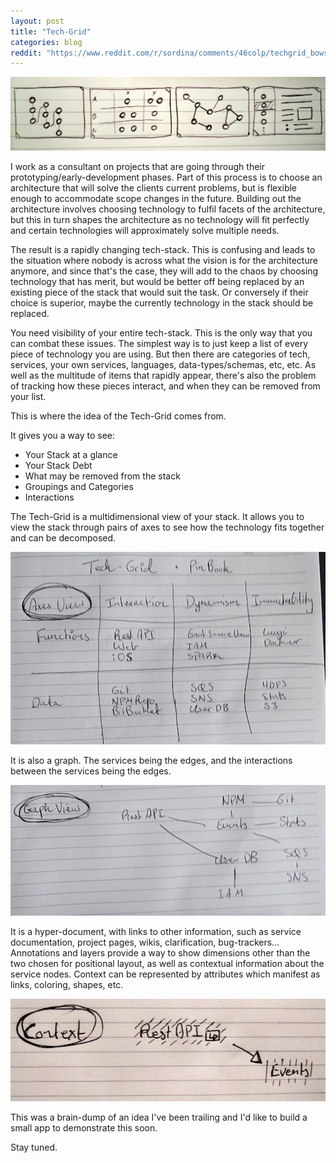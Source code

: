 ```yaml
---
layout: post
title: "Tech-Grid"
categories: blog
reddit: "https://www.reddit.com/r/sordina/comments/46colp/techgrid_bows_and_arrows/"
---
```


<img src="/images/tech-grid/overview.jpg" class="fit image" /> 

I work as a consultant on projects that are going through
their prototyping/early-development phases. Part of this
process is to choose an architecture that will solve
the clients current problems, but is flexible enough to
accommodate scope changes in the future.
Building out the architecture involves choosing technology
to fulfil facets of the architecture, but this in turn
shapes the architecture as no technology will fit perfectly
and certain technologies will approximately solve
multiple needs.

The result is a rapidly changing tech-stack. This is confusing
and leads to the situation where nobody is across what the
vision is for the architecture anymore, and since that's the
case, they will add to the chaos by choosing technology that
has merit, but would be better off being replaced by an
existing piece of the stack that would suit the task. Or conversely
if their choice is superior, maybe the currently technology in
the stack should be replaced.

<!--more-->

You need visibility of your entire tech-stack. This is the only
way that you can combat these issues. The simplest way is to just
keep a list of every piece of technology you are using.
But then there are categories of tech, services, your own services,
languages, data-types/schemas, etc, etc.
As well as the multitude of items that rapidly appear, there's
also the problem of tracking how these pieces interact, and
when they can be removed from your list.

This is where the idea of the Tech-Grid comes from.

It gives you a way to see:

* Your Stack at a glance
* Your Stack Debt
* What may be removed from the stack
* Groupings and Categories
* Interactions

The Tech-Grid is a multidimensional view of your stack.
It allows you to view the stack through pairs of axes to
see how the technology fits together and can be decomposed.

<img src="/images/tech-grid/grid.png" class="fit image" /> 

It is also a graph. The services being the edges, and the interactions
between the services being the edges.

<img src="/images/tech-grid/graph.png" class="fit image" />

It is a hyper-document, with links to other information, such
as service documentation, project pages, wikis, clarification,
bug-trackers... Annotations and layers provide a way to show
dimensions other than the two chosen for positional layout,
as well as contextual information about the service nodes.
Context can be represented by attributes which manifest as
links, coloring, shapes, etc.

<img src="/images/tech-grid/context.jpg" class="fit image" />

This was a brain-dump of an idea I've been trailing and I'd
like to build a small app to demonstrate this soon.

Stay tuned.

